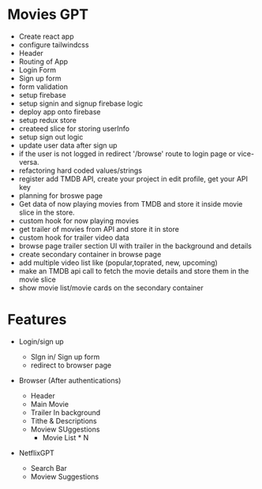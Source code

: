 # Movies GPT

- Create react app
- configure tailwindcss
- Header
- Routing of App
- Login Form
- Sign up form
- form validation
- setup firebase
- setup signin and signup firebase logic
- deploy app onto firebase
- setup redux store
- createed slice for storing userInfo
- setup sign out logic
- update user data after sign up
- if the user is not logged in redirect '/browse' route to login page or vice-versa.
- refactoring hard coded values/strings
- register add TMDB API, create your project in edit profile, get your API key
- planning for broswe page
- Get data of now playing movies from TMDB and store it inside movie slice in the store.
- custom hook for now playing movies
- get trailer of movies from API and store it in store
- custom hook for trailer video data
- browse page trailer section UI with trailer in the background and details
- create secondary container in browse page
- add multiple video list like (popular,toprated, new, upcoming)
- make an TMDB api call to fetch the movie details and store them in the movie slice
- show movie list/movie cards on the secondary container

# Features

- Login/sign up
  - SIgn in/ Sign up form
  - redirect to browser page
- Browser (After authentications)

  - Header
  - Main Movie
  - Trailer In background
  - Tithe & Descriptions
  - Moview SUggestions
    - Movie List \* N

- NetflixGPT
  - Search Bar
  - Moview Suggestions
